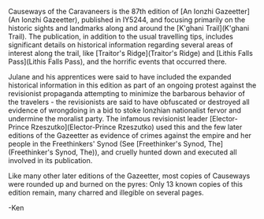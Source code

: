 Causeways of the Caravaneers is the 87th edition of [An Ionzhi Gazeetter](An Ionzhi Gazeetter), published in IY5244, and focusing primarily on the historic sights and landmarks along and around the [K'ghani Trail](K'ghani Trail). The publication, in addition to the usual travelling tips, includes significant details on historical information regarding several areas of interest along the trail, like [Traitor's Ridge](Traitor's Ridge) and [Lithis Falls Pass](Lithis Falls Pass), and the horrific events that occurred there. 

Julane and his apprentices were said to have included the expanded historical information in this edition as part of an ongoing protest against the revisionist propaganda attempting to minimize the barbarous behavior of the travelers - the revisionists are said to have obfuscated or destroyed all evidence of wrongdoing in a bid to stoke Ionzhian nationalist fervor and undermine the moralist party. The infamous revisionist leader [Elector-Prince Rzeszutko](Elector-Prince Rzeszutko) used this and the few later editions of the Gazeetter as evidence of crimes against the empire and her people in the Freethinkers' Synod (See [Freethinker's Synod, The](Freethinker's Synod, The)), and cruelly hunted down and executed all involved in its publication.

Like many other later editions of the Gazeetter, most copies of Causeways were rounded up and burned on the pyres: Only 13 known copies of this edition remain, many charred and illegible on several pages. 

-Ken